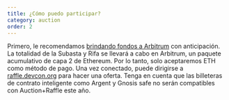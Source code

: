 ```yaml
---
title: ¿Cómo puedo participar?
category: auction
order: 2
---
```


Primero, le recomendamos [brindando fondos a Arbitrum](https://arbitrum.io/) con anticipación. La totalidad de la Subasta y Rifa se llevará a cabo en Arbitrum, un paquete acumulativo de capa 2 de Ethereum. Por lo tanto, solo aceptaremos ETH como método de pago. Una vez conectado, puede dirigirse a [raffle.devcon.org](https://raffle.devcon.org/) para hacer una oferta. Tenga en cuenta que las billeteras de contrato inteligente como Argent y Gnosis safe no serán compatibles con Auction+Raffle este año.
